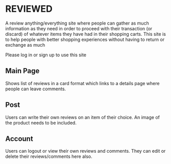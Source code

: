 # REVIEWED
A review anything/everything site where people can gather as much information as they need in order to proceed with their transaction (or discard) of whatever items they have had in their shopping carts. This site is to help people with better shopping experiences without having to return or exchange as much

Please log in or sign up to use this site

## Main Page 
Shows list of reviews in a card format which links to a details page where people can leave comments.

## Post
Users can write their own reviews on an item of their choice. An image of the product needs to be included.

## Account
Users can logout or view their own reviews and comments. They can edit or delete their reviews/comments here also.